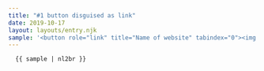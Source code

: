 ```yaml
---
title: "#1 button disguised as link"
date: 2019-10-17
layout: layouts/entry.njk
sample: '<button role="link" title="Name of website" tabindex="0"><img alt="Image description" src="logo.jpg" title="Name of website"></button>'
---
```


```html
  {{ sample | nl2br }}
```
